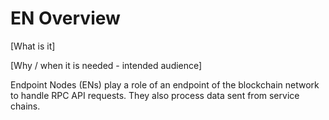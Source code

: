 # EN Overview

\[What is it\]

\[Why / when it is needed - intended audience\]

Endpoint Nodes \(ENs\) play a role of an endpoint of the blockchain network to handle RPC API requests. They also process data sent from service chains.